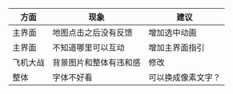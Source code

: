 | 方面     | 现象                   | 建议               |
| -------- | ---------------------- | ------------------ |
| 主界面   | 地图点击之后没有反馈   | 增加选中动画       |
| 主界面   | 不知道哪里可以互动     | 增加主界面指引     |
| 飞机大战 | 背景图片和整体有违和感 | 修改               |
| 整体     | 字体不好看             | 可以换成像素文字？ |


